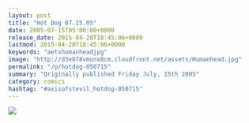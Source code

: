 ```yaml
---
layout: post
title: "Hot Dog 07.15.05"
date: 2005-07-15T05:00:00+0000
release_date: 2015-04-20T18:45:06+0000
lastmod: 2015-04-20T18:45:06+0000
keywords: "aetshumanheadjpg"
image: "http://d3e878vmunx8cm.cloudfront.net/assets/Humanhead.jpg"
permalink: "/p/hotdog-050715"
summary: "Originally published Friday July, 15th 2005"
category: comics
hashtag: "#axisofstevil_hotdog-050715"
---
```


![](http://d3e878vmunx8cm.cloudfront.net/assets/Humanhead.jpg)
